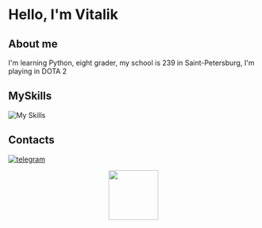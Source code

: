 # Hello, I'm Vitalik 
## About me
I'm learning Python, eight grader, my school is 239 in Saint-Petersburg, I'm playing in DOTA 2
## MySkills
![My Skills](https://go-skill-icons.vercel.app/api/icons?i=py,github,pycharm)

## Contacts

[![telegram](https://img.shields.io/badge/telegram-%2326A5E4.svg?&style=for-the-badge&logo=telegram&logoColor=white)](https://t.me/tereshchenko_vitalik)
<div id="header" align="center">
  <img src=["https://media.giphy.com/media/M9gbBd9nbDrOTu1Mqx/giphy.gif"](https://tenor.com/ru/view/pudge-dance-gif-22048875) width="100"/>
</div>
